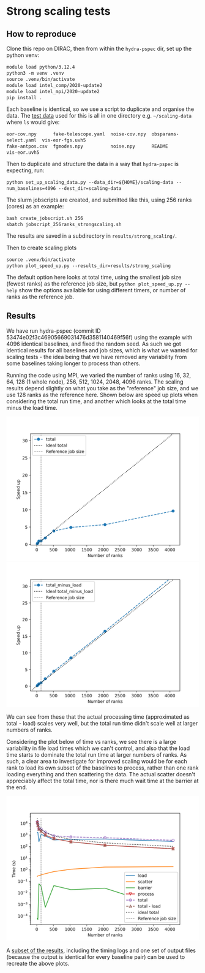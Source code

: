# Strong scaling tests
## How to reproduce

Clone this repo on DIRAC, then from within the `hydra-pspec` dir,
set up the python venv:

```
module load python/3.12.4
python3 -m venv .venv
source .venv/bin/activate
module load intel_comp/2020-update2
module load intel_mpi/2020-update2
pip install .
```

Each baseline is identical, so we use a script to duplicate and
organise the data.
The [test data][test_data] used for this is all in one directory e.g. `~/scaling-data`
where `ls` would give:

```
eor-cov.npy      fake-telescope.yaml  noise-cov.npy  obsparams-select.yaml  vis-eor-fgs.uvh5
fake-antpos.csv  fgmodes.npy          noise.npy      README                 vis-eor.uvh5
```

Then to duplicate and structure the data in a way that `hydra-pspec` is expecting, run:

```
python set_up_scaling_data.py --data_dir=${HOME}/scaling-data --num_baselines=4096 --dest_dir=scaling-data
```

The slurm jobscripts are created, and submitted like this,
using 256 ranks (cores) as an example:

```
bash create_jobscript.sh 256
sbatch jobscript_256ranks_strongscaling.sh
```

The results are saved in a subdirectory in `results/strong_scaling/`.

Then to create scaling plots
```
source .venv/bin/activate
python plot_speed_up.py --results_dir=results/strong_scaling
```

The default option here looks at total time, using the smallest job size (fewest ranks)
as the reference job size, but `python plot_speed_up.py --help` show the options available
for using different timers, or number of ranks as the reference job.

## Results
We have run hydra-pspec (commit ID 53474e02f3c46905669031476d3581140469f56f)
using the example with 4096 identical baselines,
and fixed the random seed. As such we got identical results for all baselines and
job sizes, which is what we wanted for scaling tests - the idea being that we have
removed any variability from some baselines taking longer to process than others.

Running the code using MPI, we varied the number of ranks using
16, 32, 64, 128 (1 whole node), 256, 512, 1024, 2048, 4096 ranks.
The scaling results depend slightly on what you take as the "reference" job size,
and we use 128 ranks as the reference here.
Shown below are speed up plots when considering the total run time,
and another which looks at the total time minus the load time.


![](strong_scaling_plots/speed_up-total.svg)
![](strong_scaling_plots/speed_up-total_minus_load.svg)

We can see from these that the actual processing time (approximated as total - load)
scales very well,
but the total run time didn't scale well at larger numbers of ranks.

Considering the plot below of time vs ranks,
we see there is a large variability in file load times which we can't control,
and also that the load time starts to dominate the total run time at larger numbers of ranks.
As such, a clear area to investigate for improved scaling would be for each rank to load its own
subset of the baselines to process,
rather than one rank loading everything and then scattering the data.
The actual scatter doesn't appreciably affect the total time, nor is there
much wait time at the barrier at the end.

![](strong_scaling_plots/time_vs_ranks-total.svg)

A [subset of the results][results], including the timing logs and one set of output files
(because the output is identical for every baseline pair) can be used to recreate
the above plots.

[test_data]: https://github.com/user-attachments/files/16455077/scaling-data.tar.gz
[results]: https://github.com/user-attachments/files/16455075/results.tar.gz
